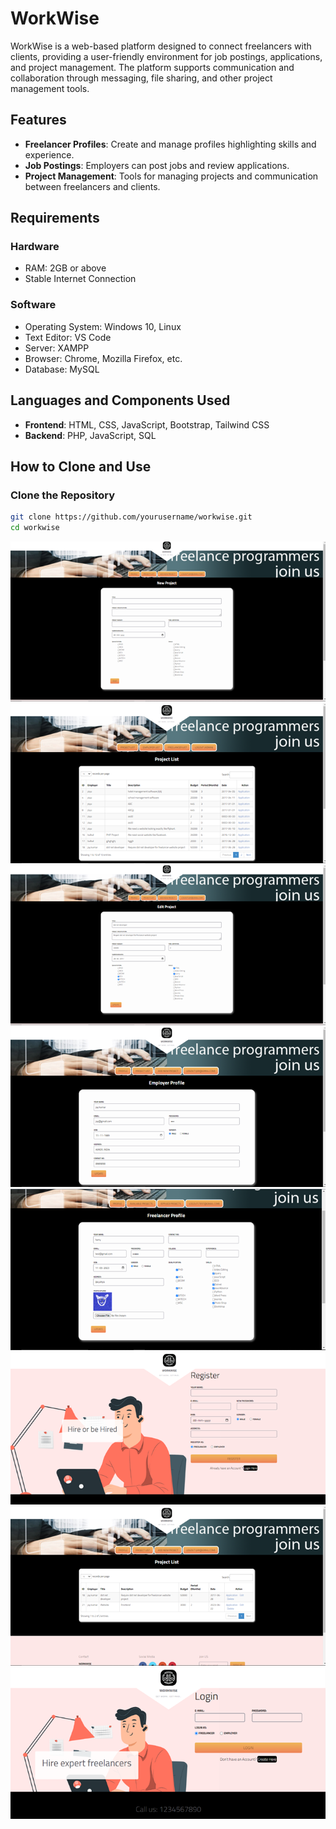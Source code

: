 # WorkWise

WorkWise is a web-based platform designed to connect freelancers with clients, providing a user-friendly environment for job postings, applications, and project management. The platform supports communication and collaboration through messaging, file sharing, and other project management tools.

## Features

- **Freelancer Profiles**: Create and manage profiles highlighting skills and experience.
- **Job Postings**: Employers can post jobs and review applications.
- **Project Management**: Tools for managing projects and communication between freelancers and clients.

## Requirements

### Hardware

- RAM: 2GB or above
- Stable Internet Connection

### Software

- Operating System: Windows 10, Linux
- Text Editor: VS Code
- Server: XAMPP
- Browser: Chrome, Mozilla Firefox, etc.
- Database: MySQL

## Languages and Components Used

- **Frontend**: HTML, CSS, JavaScript, Bootstrap, Tailwind CSS
- **Backend**: PHP, JavaScript, SQL

## How to Clone and Use

### Clone the Repository

```bash
git clone https://github.com/yourusername/workwise.git
cd workwise
```
![Add Project](./gui/Addproject.png)
![Admin Project List](./gui/AdiminProjectList.png)
![Edit Project](./gui/EditProject.png)
![Employer Profile](./gui/EmployerProfile.png)
![Freelancer Profile](./gui/FreelancerProfile.png)
![New User Registration](./gui/NewUserReg.png)
![Project List](./gui/ProjectList.png)
![User Login](./gui/UserLogin.png)
